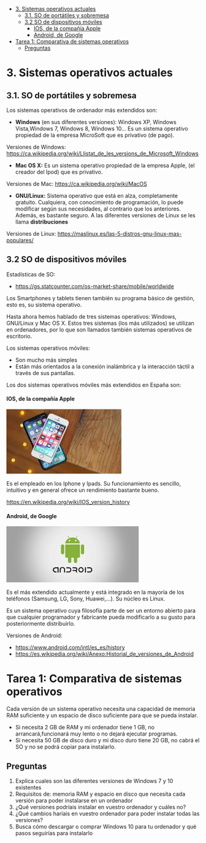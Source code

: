 - [3. Sistemas operativos actuales](#3-sistemas-operativos-actuales)
  - [3.1. SO de portátiles y sobremesa](#31-so-de-port%c3%a1tiles-y-sobremesa)
  - [3.2 SO de dispositivos móviles](#32-so-de-dispositivos-m%c3%b3viles)
      - [IOS, de la compañía Apple](#ios-de-la-compa%c3%b1%c3%ada-apple)
      - [Android, de Google](#android-de-google)
- [Tarea 1: Comparativa de sistemas operativos](#tarea-1-comparativa-de-sistemas-operativos)
  - [Preguntas](#preguntas)

# 3. Sistemas operativos actuales

## 3.1. SO de portátiles y sobremesa

Los sistemas operativos de ordenador más extendidos son:

- **Windows** (en sus diferentes versiones): Windows XP, Windows Vista,Windows 7, Windows 8, Windows 10... Es un sistema operativo propiedad de la empresa MicroSoft que es privativo (de pago). 

Versiones de Windows: https://ca.wikipedia.org/wiki/Llistat_de_les_versions_de_Microsoft_Windows

- **Mac OS X:** Es un sistema operativo propiedad de la empresa Apple, (el creador del Ipod) que es privativo.

Versiones de Mac: https://ca.wikipedia.org/wiki/MacOS

- **GNU/Linux:** Sistema operativo que está en alza, completamente gratuito. Cualquiera, con conocimiento de programación, lo puede modificar según sus necesidades, al contrario que los anteriores. Además, es bastante seguro. A las diferentes versiones de Linux se les llama **distribuciones**

Versiones de Linux: https://maslinux.es/las-5-distros-gnu-linux-mas-populares/

## 3.2 SO de dispositivos móviles

Estadísticas de SO:

- https://gs.statcounter.com/os-market-share/mobile/worldwide

Los Smartphones y tablets tienen también su programa básico de gestión, esto es, su sistema operativo.

Hasta ahora hemos hablado de tres sistemas operativos: Windows,
GNU/Linux y Mac OS X. Estos tres sistemas (los más utilizados) se utilizan en
ordenadores, por lo que son llamados también sistemas operativos de escritorio.

Los sistemas operativos móviles:

- Son mucho más simples
- Están más orientados a la conexión inalámbrica y la interacción táctil a través de sus pantallas.

Los dos sistemas operativos móviles más extendidos en España son:

#### IOS, de la compañía Apple

![](img/2019-09-16-16-41-00.png)

Es el empleado en los Iphone y Ipads. Su funcionamiento es sencillo, intuitivo y en general ofrece un rendimiento bastante bueno.

https://en.wikipedia.org/wiki/IOS_version_history

#### Android, de Google

![](img/2019-09-16-16-40-33.png)

Es el más extendido actualmente y está integrado en la mayoría de los teléfonos (Samsung, LG, Sony, Huawei,...). Su
núcleo es Linux.

Es un sistema operativo cuya filosofía parte de ser un entorno abierto para que cualquier programador y fabricante pueda modificarlo a su gusto para posteriormente distribuirlo.

Versiones de Android: 

- https://www.android.com/intl/es_es/history
- https://es.wikipedia.org/wiki/Anexo:Historial_de_versiones_de_Android

# Tarea 1: Comparativa de sistemas operativos

Cada versión de un sistema operativo necesita una capacidad de memoria RAM suficiente y un espacio de disco suficiente para que se pueda instalar. 

- Si necesita 2 GB de RAM y mi ordenador tiene 1 GB, no arrancará,funcionará muy lento o no dejará ejecutar programas.
- Si necesita 50 GB de disco duro y mi disco duro tiene 20 GB, no cabrá el SO y no se podrá copiar para instalarlo.

## Preguntas

1) Explica cuales son las diferentes versiones de Windows 7 y 10 existentes
2) Requisitos de: memoria RAM y espacio en disco que necesita cada versión para poder instalarse en un ordenador
3) ¿Qué versiones podríais instalar en vuestro ordenador y cuáles no?
4) ¿Qué cambios haríais en vuestro ordenador para poder instalar todas las versiones?
5) Busca cómo descargar o comprar Windows 10 para tu ordenador y qué pasos seguirías para instalarlo